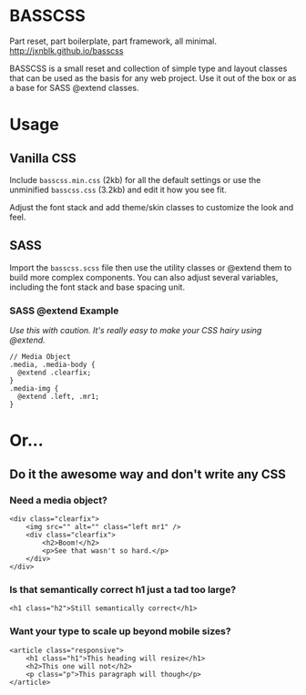 # BASSCSS

Part reset, part boilerplate, part framework, all minimal.
http://jxnblk.github.io/basscss

BASSCSS is a small reset and collection of simple type and layout classes that can be used as the basis for any web project. Use it out of the box or as a base for SASS @extend classes.

# Usage

## Vanilla CSS
Include `basscss.min.css` (2kb) for all the default settings or use the unminified `basscss.css` (3.2kb) and edit it how you see fit.

Adjust the font stack and add theme/skin classes to customize the look and feel.

## SASS
Import the `basscss.scss` file then use the utility classes or @extend them to build more complex components. You can also adjust several variables, including the font stack and base spacing unit.

### SASS @extend Example
*Use this with caution. It's really easy to make your CSS hairy using @extend.*

    // Media Object
    .media, .media-body {
      @extend .clearfix;
    }
    .media-img {
      @extend .left, .mr1;
    }

# Or...
## Do it the awesome way and don't write any CSS

### Need a media object?

    <div class="clearfix">
        <img src="" alt="" class="left mr1" />
        <div class="clearfix">
            <h2>Boom!</h2>
            <p>See that wasn't so hard.</p>
        </div>
    </div>

### Is that semantically correct h1 just a tad too large?

    <h1 class="h2">Still semantically correct</h1>

### Want your type to scale up beyond mobile sizes?

    <article class="responsive">
        <h1 class="h1">This heading will resize</h1>
        <h2>This one will not</h2>
        <p class="p">This paragraph will though</p>
    </article>
